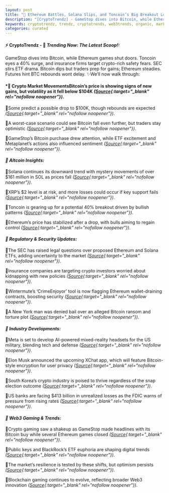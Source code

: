 ```yaml
---
layout: post
title: "🌅 Ethereum Battles, Solana Slips, and Toncoin’s Big Breakout Looms"
description: "[CryptoTrendz] - GameStop dives into Bitcoin, while Ethereum games shut doors. Toncoin eyes a 40% surge, and insurance firms target crypto-rich safety fears. SEC stirs ETF drama. Bitcoin dips but traders prep for gains; Ethereum steadies. Futures hint BTC rebounds wont delay."
keywords: cryptotrendz, trendz, cryptotrends, web3trends, organic, market, Ethereum, Investors, BTC, Korea, Analyst, BlackRock, Bitcoin, Crypto, PEPE, Musk
categories: curated
---
```


#### ⚡ CryptoTrendz - 📌 *Trending Now: The Latest Scoop!:*

GameStop dives into Bitcoin, while Ethereum games shut doors. Toncoin eyes a 40% surge, and insurance firms target crypto-rich safety fears. SEC stirs ETF drama. Bitcoin dips but traders prep for gains; Ethereum steadies. Futures hint BTC rebounds wont delay. ✨We’ll now walk through:


#### *🔖  Crypto Market MovementsBitcoin’s price is showing signs of new gains, but volatility as it fell below $104K *([Source](https://s.avyag.com/uc){:target="_blank" rel="nofollow noopener"})*.  

🔹Some predict a possible drop to $100K, though rebounds are expected *([Source](https://s.avyag.com/cemq){:target="_blank" rel="nofollow noopener"})*.  

🔹A worst-case scenario could see Bitcoin fall even further, but traders stay optimistic *([Source](https://s.avyag.com/0az3){:target="_blank" rel="nofollow noopener"})*.  

🔹GameStop’s Bitcoin purchase drew attention, while ETF excitement and Metaplanet’s actions also influenced sentiment *([Source](https://s.avyag.com/9dae){:target="_blank" rel="nofollow noopener"})*.  

#### *🔖  Altcoin Insights:*  

🔹Solana continues its downward trend with mystery movements of over $161 million in SOL as prices fall *([Source](https://s.avyag.com/o4ip){:target="_blank" rel="nofollow noopener"})*.  

🔹XRP’s $2 level is at risk, and more losses could occur if key support fails *([Source](https://s.avyag.com/9thb){:target="_blank" rel="nofollow noopener"})*.  

🔹Toncoin is gearing up for a potential 40% breakout driven by bullish patterns *([Source](https://s.avyag.com/eeg6){:target="_blank" rel="nofollow noopener"})*.  

🔹Ethereum’s price has stabilized after a drop, with bulls aiming to regain control *([Source](https://s.avyag.com/uoun){:target="_blank" rel="nofollow noopener"})*.  

#### *🔖  Regulatory & Security Updates:*  

🔹The SEC has raised legal questions over proposed Ethereum and Solana ETFs, adding uncertainty to the market *([Source](https://s.avyag.com/n1ie){:target="_blank" rel="nofollow noopener"})*.  

🔹Insurance companies are targeting crypto investors worried about kidnapping with new policies *([Source](https://s.avyag.com/kikw){:target="_blank" rel="nofollow noopener"})*.  

🔹Wintermute’s ‘CrimeEnjoyor’ tool is now flagging Ethereum wallet-draining contracts, boosting security *([Source](https://s.avyag.com/qphi){:target="_blank" rel="nofollow noopener"})*.  

🔹A New York man was denied bail over an alleged Bitcoin ransom and torture plot *([Source](https://s.avyag.com/6ftm){:target="_blank" rel="nofollow noopener"})*.  

#### *🔖  Industry Developments:*  

🔹Meta is set to develop AI-powered mixed-reality headsets for the US military, blending tech and defense *([Source](https://s.avyag.com/1uzk){:target="_blank" rel="nofollow noopener"})*.  

🔹Elon Musk announced the upcoming XChat app, which will feature Bitcoin-style encryption for user privacy *([Source](https://s.avyag.com/zktf){:target="_blank" rel="nofollow noopener"})*.  

🔹South Korea’s crypto industry is poised to thrive regardless of the snap election outcome *([Source](https://s.avyag.com/rk0e){:target="_blank" rel="nofollow noopener"})*.  

🔹US banks are facing $413 billion in unrealized losses as the FDIC warns of pressure from rising rates *([Source](https://s.avyag.com/jslf){:target="_blank" rel="nofollow noopener"})*.  

#### *🔖  Web3 Gaming & Trends:*  

🔹Crypto gaming saw a shakeup as GameStop made headlines with its Bitcoin buy while several Ethereum games closed *([Source](https://s.avyag.com/eu53){:target="_blank" rel="nofollow noopener"})*.  

🔹Public keys and BlackRock’s ETF euphoria are shaping digital trends *([Source](https://s.avyag.com/9dae){:target="_blank" rel="nofollow noopener"})*.  

🔹The market’s resilience is tested by these shifts, but optimism persists *([Source](https://s.avyag.com/6758){:target="_blank" rel="nofollow noopener"})*.  

🔹Blockchain gaming continues to evolve, reflecting broader Web3 innovation *([Source](https://s.avyag.com/eu53){:target="_blank" rel="nofollow noopener"})*.